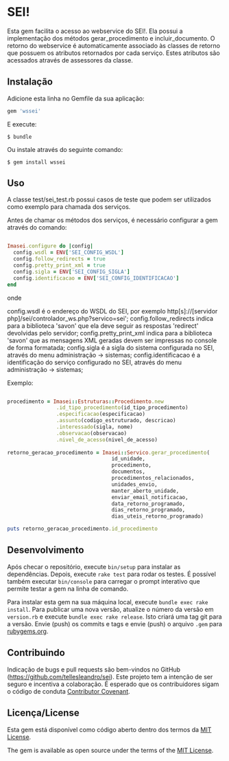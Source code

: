 # SEI!

Esta gem facilita o acesso ao webservice do SEI!. Ela possui a implementação dos métodos gerar_procedimento e incluir_documento. O retorno do webservice é automaticamente associado às classes de retorno que possuem os atributos retornados por cada serviço. Estes atributos são acessados através de assessores da classe.

## Instalação

Adicione esta linha no Gemfile da sua aplicação:

```ruby
gem 'wssei'
```

E execute:

    $ bundle

Ou instale através do seguinte comando:

    $ gem install wssei

## Uso

A classe test/sei_test.rb possui casos de teste que podem ser utilizados como exemplo para chamada dos serviços.

Antes de chamar os métodos dos serviços, é necessário configurar a gem através do comando:

```ruby

Imasei.configure do |config|
  config.wsdl = ENV['SEI_CONFIG_WSDL']
  config.follow_redirects = true
  config.pretty_print_xml = true
  config.sigla = ENV['SEI_CONFIG_SIGLA']
  config.identificacao = ENV['SEI_CONFIG_IDENTIFICACAO']
end

```
onde

config.wsdl é o endereço do WSDL do SEI, por exemplo http[s]://[servidor php]/sei/controlador_ws.php?servico=sei';
config.follow_redirects indica para a biblioteca 'savon' que ela deve seguir as respostas 'redirect' devolvidas pelo servidor;
config.pretty_print_xml indica para a biblioteca 'savon' que as mensagens XML geradas devem ser impressas no console de forma formatada;
config.sigla é a sigla do sistema configurada no SEI, através do menu administração -> sistemas;
config.identificacao é a identificação do serviço configurado no SEI, através do menu administração -> sistemas;

Exemplo:

```ruby

procedimento = Imasei::Estruturas::Procedimento.new
                .id_tipo_procedimento(id_tipo_procedimento)
                .especificacao(especificacao)
                .assunto(codigo_estruturado, descricao)
                .interessado(sigla, nome)
                .observacao(observacao)
                .nivel_de_acesso(nivel_de_acesso)
    
retorno_geracao_procedimento = Imasei::Servico.gerar_procedimento(
                                  id_unidade,
                                  procedimento,
                                  documentos,
                                  procedimentos_relacionados,
                                  unidades_envio,
                                  manter_aberto_unidade,
                                  enviar_email_notificacao,
                                  data_retorno_programado,
                                  dias_retorno_programado,
                                  dias_uteis_retorno_programado)

puts retorno_geracao_procedimento.id_procedimento

```

## Desenvolvimento

Após checar o repositório, execute `bin/setup` para instalar as dependências. Depois, execute `rake test` para rodar os testes. É possível também executar `bin/console` para carregar o prompt interativo que permite testar a gem na linha de comando.

Para instalar esta gem na sua máquina local, execute `bundle exec rake install`. Para publicar uma nova versão, atualize o número da versão em `version.rb` e execute `bundle exec rake release`. Isto criará uma tag git para a versão. Envie (push) os commits e tags e envie (push) o arquivo `.gem` para [rubygems.org](https://rubygems.org).

## Contribuindo

Indicação de bugs e pull requests são bem-vindos no GitHub (https://github.com/tellesleandro/sei). Este projeto tem a intenção de ser seguro e incentiva a colaboração. É esperado que os contribuidores sigam o código de conduta [Contributor Covenant](http://contributor-covenant.org).

## Licença/License

Esta gem está disponível como código aberto dentro dos termos da [MIT License](http://opensource.org/licenses/MIT).

The gem is available as open source under the terms of the [MIT License](http://opensource.org/licenses/MIT).

